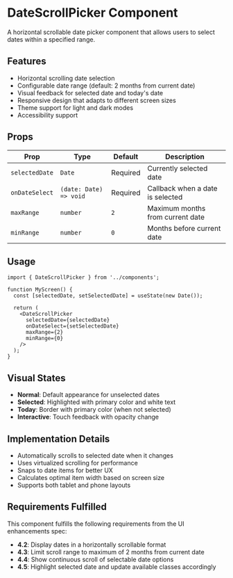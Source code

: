 # DateScrollPicker Component

A horizontal scrollable date picker component that allows users to select dates within a specified range.

## Features

- Horizontal scrolling date selection
- Configurable date range (default: 2 months from current date)
- Visual feedback for selected date and today's date
- Responsive design that adapts to different screen sizes
- Theme support for light and dark modes
- Accessibility support

## Props

| Prop | Type | Default | Description |
|------|------|---------|-------------|
| `selectedDate` | `Date` | Required | Currently selected date |
| `onDateSelect` | `(date: Date) => void` | Required | Callback when a date is selected |
| `maxRange` | `number` | `2` | Maximum months from current date |
| `minRange` | `number` | `0` | Months before current date |

## Usage

```tsx
import { DateScrollPicker } from '../components';

function MyScreen() {
  const [selectedDate, setSelectedDate] = useState(new Date());

  return (
    <DateScrollPicker
      selectedDate={selectedDate}
      onDateSelect={setSelectedDate}
      maxRange={2}
      minRange={0}
    />
  );
}
```

## Visual States

- **Normal**: Default appearance for unselected dates
- **Selected**: Highlighted with primary color and white text
- **Today**: Border with primary color (when not selected)
- **Interactive**: Touch feedback with opacity change

## Implementation Details

- Automatically scrolls to selected date when it changes
- Uses virtualized scrolling for performance
- Snaps to date items for better UX
- Calculates optimal item width based on screen size
- Supports both tablet and phone layouts

## Requirements Fulfilled

This component fulfills the following requirements from the UI enhancements spec:

- **4.2**: Display dates in a horizontally scrollable format
- **4.3**: Limit scroll range to maximum of 2 months from current date
- **4.4**: Show continuous scroll of selectable date options
- **4.5**: Highlight selected date and update available classes accordingly